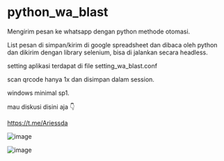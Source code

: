 # python_wa_blast
Mengirim pesan ke whatsapp dengan python methode otomasi.

List pesan di simpan/kirim di google spreadsheet dan dibaca oleh python dan dikirim dengan library selenium, bisa di jalankan secara headless.

setting aplikasi terdapat di file setting_wa_blast.conf

scan qrcode hanya 1x dan disimpan dalam session.

windows minimal sp1.

mau diskusi disini aja 👇

https://t.me/Ariessda

![image](https://user-images.githubusercontent.com/99067179/181095061-1a9eacd4-53ae-4aea-912d-ee128cc6a180.png)

![image](https://user-images.githubusercontent.com/99067179/181098592-bacbb6cb-3e44-43ee-b8a9-c1b062121a5e.png)


